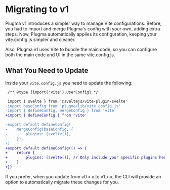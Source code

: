# Migrating to v1

Plugma v1 introduces a simpler way to manage Vite configurations. Before, you had to import and merge Plugma's config with your own, adding extra steps. Now, Plugma automatically applies its configuration, keeping your vite.config.js simpler and cleaner.

Also, Plugma v1 uses Vite to bundle the main code, so you can configure both the main code and UI in the same vite.config.js.

## What You Need to Update

Inside your `vite.config.js` you need to update the following:

```diff js
 /** @type {import('vite').UserConfig} */

 import { svelte } from '@sveltejs/vite-plugin-svelte'
-import baseConfig from 'plugma/lib/vite.config.js'
-import { defineConfig, mergeConfig } from 'vite'
+import { defineConfig } from 'vite'

-export default defineConfig(
-    mergeConfig(baseConfig, {
-        plugins: [svelte()],
-    }),
-)
+export default defineConfig(() => {
+    return {
+        plugins: [svelte()], // Only include your specific plugins here
+    }
+})
```

If you prefer, when you update from v0.x.x to v1.x.x, the CLI will provide an option to automatically migrate these changes for you.
